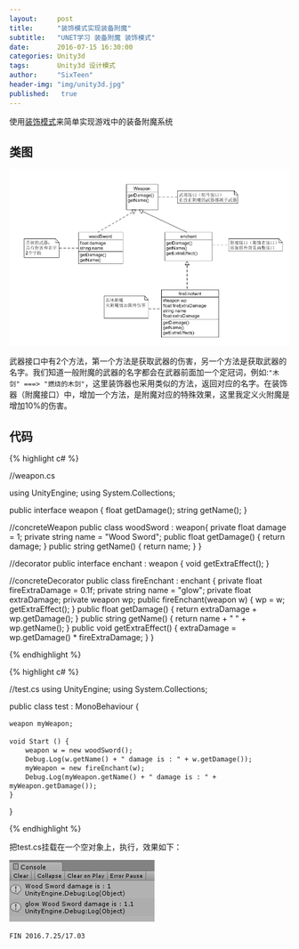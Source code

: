 ```yaml
---
layout:     post
title:      "装饰模式实现装备附魔"
subtitle:   "UNET学习 装备附魔 装饰模式"
date:       2016-07-15 16:30:00
categories: Unity3d
tags:       Unity3d 设计模式
author:     "SixTeen"
header-img: "img/unity3d.jpg"
published:   true
---
```


使用[装饰模式](/DesignPattern/design_pattern_3)来简单实现游戏中的装备附魔系统

## 类图

![class_1](/img/unity3d/daylearning/7.15/class.png)

武器接口中有2个方法，第一个方法是获取武器的伤害，另一个方法是获取武器的名字。我们知道一般附魔的武器的名字都会在武器前面加一个定冠词，例如:```"木剑" ===> "燃烧的木剑"```，这里装饰器也采用类似的方法，返回对应的名字。在装饰器（附魔接口）中，增加一个方法，是附魔对应的特殊效果，这里我定义火附魔是增加10%的伤害。

## 代码

{% highlight c# %}

//weapon.cs

using UnityEngine;
using System.Collections;

public interface weapon {
    float getDamage();
    string getName();
}

//concreteWeapon
public class woodSword : weapon{
    private float damage = 1;
    private string name = "Wood Sword";
    public float getDamage() {
        return damage;
    }
    public string getName() {
        return name;
    }
}

//decorator
public interface enchant : weapon {
    void getExtraEffect();
}

//concreteDecorator
public class fireEnchant : enchant {
    private float fireExtraDamage = 0.1f;
    private string name = "glow";
    private float extraDamage;
    private weapon wp;
    public fireEnchant(weapon w) {
        wp = w;
        getExtraEffect();
    }
    public float getDamage() {
        return extraDamage + wp.getDamage();
    }
    public string getName() {
        return name + " " + wp.getName();
    }
    public void getExtraEffect() {
        extraDamage = wp.getDamage() * fireExtraDamage;
    }
}

{% endhighlight %}

{% highlight c# %}

//test.cs
using UnityEngine;
using System.Collections;

public class test : MonoBehaviour {

    weapon myWeapon;

    void Start () {
        weapon w = new woodSword();
        Debug.Log(w.getName() + " damage is : " + w.getDamage());
        myWeapon = new fireEnchant(w);
        Debug.Log(myWeapon.getName() + " damage is : " + myWeapon.getDamage());
    }
}

{% endhighlight %}

把test.cs挂载在一个空对象上，执行，效果如下：

![result](/img/unity3d/daylearning/7.15/result.png)

    FIN 2016.7.25/17.03